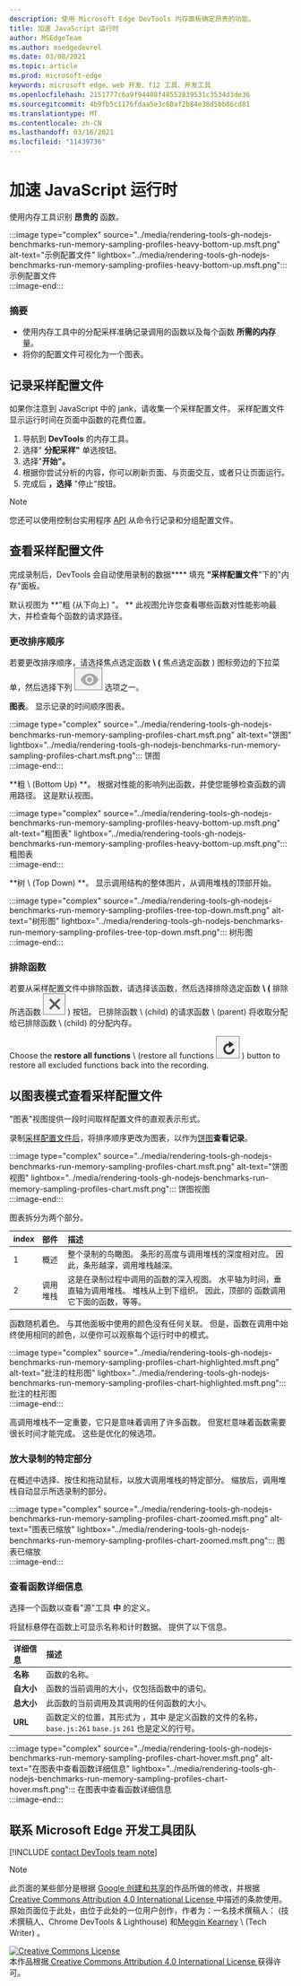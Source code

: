 ```yaml
---
description: 使用 Microsoft Edge DevTools 内存面板确定昂贵的功能。
title: 加速 JavaScript 运行时
author: MSEdgeTeam
ms.author: msedgedevrel
ms.date: 03/08/2021
ms.topic: article
ms.prod: microsoft-edge
keywords: microsoft edge、web 开发、f12 工具、开发工具
ms.openlocfilehash: 2151777c6a9f94408f48552839531c3534d3de36
ms.sourcegitcommit: 4b9fb5c1176fdaa5e3c60af2b84e38d5bb86cd81
ms.translationtype: MT
ms.contentlocale: zh-CN
ms.lasthandoff: 03/16/2021
ms.locfileid: "11439736"
---
```

<!-- Copyright Kayce Basques and Meggin Kearney

   Licensed under the Apache License, Version 2.0 (the "License");
   you may not use this file except in compliance with the License.
   You may obtain a copy of the License at

       https://www.apache.org/licenses/LICENSE-2.0

   Unless required by applicable law or agreed to in writing, software
   distributed under the License is distributed on an "AS IS" BASIS,
   WITHOUT WARRANTIES OR CONDITIONS OF ANY KIND, either express or implied.
   See the License for the specific language governing permissions and
   limitations under the License. -->

# <a name="speed-up-javascript-runtime"></a>加速 JavaScript 运行时  

使用内存工具识别 **昂贵的** 函数。  

:::image type="complex" source="../media/rendering-tools-gh-nodejs-benchmarks-run-memory-sampling-profiles-heavy-bottom-up.msft.png" alt-text="示例配置文件" lightbox="../media/rendering-tools-gh-nodejs-benchmarks-run-memory-sampling-profiles-heavy-bottom-up.msft.png":::
   示例配置文件  
:::image-end:::  

### <a name="summary"></a>摘要  

*   使用内存工具中的分配采样准确记录调用的函数以及每个函数 **所需的内存** 量。  
*   将你的配置文件可视化为一个图表。  
    
## <a name="record-a-sampling-profile"></a>记录采样配置文件  

如果你注意到 JavaScript 中的 jank，请收集一个采样配置文件。  采样配置文件显示运行时间在页面中函数的花费位置。  

1.  导航到 **DevTools** 的内存工具。  
1.  选择" **分配采样"** 单选按钮。  
1.  选择"**开始"。**  
1.  根据你尝试分析的内容，你可以刷新页面、与页面交互，或者只让页面运行。  
1.  完成后 **，选择** "停止"按钮。  
    
> [!NOTE]
> 您还可以使用控制台实用程序 [API][DevtoolsConsoleUtilities] 从命令行记录和分组配置文件。  

## <a name="view-sampling-profile"></a>查看采样配置文件  

完成录制后，DevTools 会自动使用录制的数据**** 填充 **"采样配置文件**"下的"内存"面板。  

默认视图为 **"粗 (从下向上\) "。 **  此视图允许您查看哪些函数对性能影响最大，并检查每个函数的请求路径。  

### <a name="change-sort-order"></a>更改排序顺序  

若要更改排序顺序，请选择焦点选定函数 **\ (** 焦点选定函数 \) 图标旁边的下拉菜单，然后选择下列 ![ ](../media/focus-icon.msft.png) 选项之一。

**图表**。  显示记录的时间顺序图表。  

:::image type="complex" source="../media/rendering-tools-gh-nodejs-benchmarks-run-memory-sampling-profiles-chart.msft.png" alt-text="饼图" lightbox="../media/rendering-tools-gh-nodejs-benchmarks-run-memory-sampling-profiles-chart.msft.png":::
   饼图  
:::image-end:::  

**粗 \ (Bottom Up\) **。  根据对性能的影响列出函数，并使您能够检查函数的调用路径。  这是默认视图。  

:::image type="complex" source="../media/rendering-tools-gh-nodejs-benchmarks-run-memory-sampling-profiles-heavy-bottom-up.msft.png" alt-text="粗图表" lightbox="../media/rendering-tools-gh-nodejs-benchmarks-run-memory-sampling-profiles-heavy-bottom-up.msft.png":::
   粗图表  
:::image-end:::  

**树 \ (Top Down\) **。  显示调用结构的整体图片，从调用堆栈的顶部开始。  

:::image type="complex" source="../media/rendering-tools-gh-nodejs-benchmarks-run-memory-sampling-profiles-tree-top-down.msft.png" alt-text="树形图" lightbox="../media/rendering-tools-gh-nodejs-benchmarks-run-memory-sampling-profiles-tree-top-down.msft.png":::
   树形图  
:::image-end:::  

### <a name="exclude-functions"></a>排除函数  

若要从采样配置文件中排除函数，请选择该函数，然后选择排除选定函数 **\ (** 排除所选函数 ![ ](../media/exclude-icon.msft.png) \) 按钮。  已排除函数 \ (child\) 的请求函数 \ (parent\) 将收取分配给已排除函数 \ (child\) 的分配内存。  

Choose the **restore all functions** \ (restore all functions ![ ](../media/restore-icon.msft.png) \) button to restore all excluded functions back into the recording.  

## <a name="view-sampling-profile-as-chart"></a>以图表模式查看采样配置文件  

"图表"视图提供一段时间取样配置文件的直观表示形式。  

录制[采样配置文件后](#record-a-sampling-profile)，将排序顺序更改为图表，以作为[饼图](#change-sort-order)**查看记录**。  

:::image type="complex" source="../media/rendering-tools-gh-nodejs-benchmarks-run-memory-sampling-profiles-chart.msft.png" alt-text="饼图视图" lightbox="../media/rendering-tools-gh-nodejs-benchmarks-run-memory-sampling-profiles-chart.msft.png":::
   饼图视图  
:::image-end:::  

图表拆分为两个部分。  

| index | 部件 | 描述 |  
| --- |:--- |:--- |  
| 1 | 概述 | 整个录制的鸟瞰图。  条形的高度与调用堆栈的深度相对应。  因此，条形越深，调用堆栈越深。  |  
| 2 | 调用堆栈 | 这是在录制过程中调用的函数的深入视图。  水平轴为时间，垂直轴为调用堆栈。  堆栈从上到下组织。  因此，顶部的 函数调用它下面的函数，等等。  |  

函数随机着色。  与其他面板中使用的颜色没有任何关联。  但是，函数在调用中始终使用相同的颜色，以便你可以观察每个运行时中的模式。  

:::image type="complex" source="../media/rendering-tools-gh-nodejs-benchmarks-run-memory-sampling-profiles-chart-highlighted.msft.png" alt-text="批注的柱形图" lightbox="../media/rendering-tools-gh-nodejs-benchmarks-run-memory-sampling-profiles-chart-highlighted.msft.png":::
   批注的柱形图  
:::image-end:::  

高调用堆栈不一定重要，它只是意味着调用了许多函数。  但宽栏意味着函数需要很长时间才能完成。  这些是优化的候选项。  

### <a name="zoom-in-on-specific-parts-of-recording"></a>放大录制的特定部分  

在概述中选择、按住和拖动鼠标，以放大调用堆栈的特定部分。  缩放后，调用堆栈自动显示所选录制的部分。  

:::image type="complex" source="../media/rendering-tools-gh-nodejs-benchmarks-run-memory-sampling-profiles-chart-zoomed.msft.png" alt-text="图表已缩放" lightbox="../media/rendering-tools-gh-nodejs-benchmarks-run-memory-sampling-profiles-chart-zoomed.msft.png":::
   图表已缩放  
:::image-end:::  

### <a name="view-function-details"></a>查看函数详细信息  

选择一个函数以查看"源"工具 **中** 的定义。  

将鼠标悬停在函数上可显示名称和计时数据。  提供了以下信息。  

| 详细信息 | 描述 |  
|:--- |:--- |  
| **名称** | 函数的名称。  |  
| **自大小** | 函数的当前调用的大小，仅包括函数中的语句。  |  
| **总大小** | 此函数的当前调用及其调用的任何函数的大小。  |  
| **URL** | 函数定义的位置，其形式为 ，其中 是定义函数的文件的名称， `base.js:261` `base.js` `261` 也是定义的行号。  |  
<!--*   **Aggregated self time**.  Aggregate time for all invocations of the function across the recording, not including functions called by this function.  -->  
<!--*   **Aggregated total time**.  Aggregate total time for all invocations of the function, including functions called by this function.  -->  
<!--*   **Not optimized**.  If the profiler has detected a potential optimization for the function it lists it here.  -->  

:::image type="complex" source="../media/rendering-tools-gh-nodejs-benchmarks-run-memory-sampling-profiles-chart-hover.msft.png" alt-text="在图表中查看函数详细信息" lightbox="../media/rendering-tools-gh-nodejs-benchmarks-run-memory-sampling-profiles-chart-hover.msft.png":::
   在图表中查看函数详细信息  
:::image-end:::  

## <a name="getting-in-touch-with-the-microsoft-edge-devtools-team"></a>联系 Microsoft Edge 开发工具团队  

[!INCLUDE [contact DevTools team note](../includes/contact-devtools-team-note.md)]  

<!-- links -->  

[DevtoolsConsoleUtilities]: ../console/utilities.md "控制台实用程序 API 参考|Microsoft Docs"  
[DevtoolsConsoleUtilitiesProfile]: ../console/utilities.md#profile "配置文件 - 控制台实用程序 API 参考|Microsoft Docs"  
[DevtoolsConsoleUtilitiesProfileEnd]: ../console/utilities.md#profileend "profileEnd - 控制台实用程序 API |Microsoft Docs"  

> [!NOTE]
> 此页面的某些部分是根据 [Google 创建和共享的][GoogleSitePolicies]作品所做的修改，并根据[ Creative Commons Attribution 4.0 International License ][CCA4IL]中描述的条款使用。  
> 原始页面位于此处，[](https://developers.google.com/web/tools/chrome-devtools/rendering-tools/js-execution)由位于此处的一位用户创作，作者为：一名技术撰稿人： (技术撰稿人、Chrome DevTools \& Lighthouse\) 和[Meggin Kearney][MegginKearney] \ (Tech Writer\) 。 [][KayceBasques]  

[![Creative Commons License][CCby4Image]][CCA4IL]  
本作品根据[ Creative Commons Attribution 4.0 International License ][CCA4IL]获得许可。  

[CCA4IL]: https://creativecommons.org/licenses/by/4.0  
[CCby4Image]: https://i.creativecommons.org/l/by/4.0/88x31.png  
[GoogleSitePolicies]: https://developers.google.com/terms/site-policies  
[KayceBasques]: https://developers.google.com/web/resources/contributors/kaycebasques  
[MegginKearney]: https://developers.google.com/web/resources/contributors/megginkearney  
